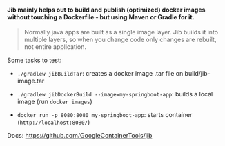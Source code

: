 #### Jib mainly helps out to build and publish (optimized) docker images without touching a Dockerfile - but using Maven or Gradle for it.
> Normally java apps are built as a single image layer. Jib builds it into multiple layers, so when you change code only changes are rebuilt, not entire application. 

Some tasks to test:

- ``./gradlew jibBuildTar``: creates a docker image .tar file on build/jib-image.tar

- ``./gradlew jibDockerBuild --image=my-springboot-app``: builds a local image (run ``docker images``)

- ``docker run -p 8080:8080 my-springboot-app``: starts container (``http://localhost:8080/``)

Docs: https://github.com/GoogleContainerTools/jib

